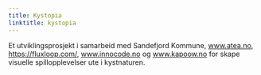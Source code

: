 ```yaml
---
title: Kystopia
linktitle: kystopia
---
```


 Et utviklingsprosjekt i samarbeid med Sandefjord Kommune, www.atea.no, https://fluxloop.com/, www.innocode.no og www.kapoow.no for skape visuelle spillopplevelser ute i kystnaturen.